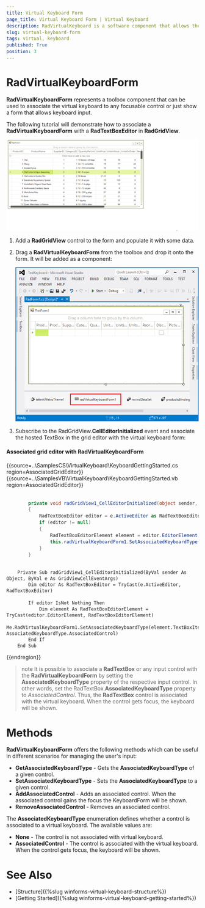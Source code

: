 ```yaml
---
title: Virtual Keyboard Form
page_title: Virtual Keyboard Form | Virtual Keyboard
description: RadVirtualKeyboard is a software component that allows the input of characters without the need for physical keys. 
slug: virtual-keyboard-form
tags: virtual, keyboard
published: True
position: 3 
---
```


# RadVirtualKeyboardForm

**RadVirtualKeyboardForm** represents a toolbox component that can be used to associate the virtual keyboard to any focusable control or just show a form that allows keyboard input.

The following tutorial will demonstrate how to associate a **RadVirtualKeyboardForm** with a **RadTextBoxEditor** in **RadGridView**.

![winforms/virtual-keyboard-form 001](images/virtual-keyboard-form001.gif) 

1. Add a **RadGridView** control to the form and populate it with some data.
2. Drag a **RadVirtualKeyboardForm** from the toolbox and drop it onto the form. It will be added as a component: 

	![winforms/virtual-keyboard-form 002](images/virtual-keyboard-form002.png) 

3. Subscribe to the RadGridView.**CellEditorInitialized** event and associate the hosted TextBox in the grid editor with the virtual keyboard form:

#### Associated grid editor with RadVirtualKeyboardForm

{{source=..\SamplesCS\VirtualKeyboard\KeyboardGettingStarted.cs region=AssociatedGridEditor}} 
{{source=..\SamplesVB\VirtualKeyboard\KeyboardGettingStarted.vb region=AssociatedGridEditor}}

````C#

        private void radGridView1_CellEditorInitialized(object sender, GridViewCellEventArgs e)
        {
            RadTextBoxEditor editor = e.ActiveEditor as RadTextBoxEditor;
            if (editor != null)
            {
                RadTextBoxEditorElement element = editor.EditorElement as RadTextBoxEditorElement;
                this.radVirtualKeyboardForm1.SetAssociatedKeyboardType(element.TextBoxItem.HostedControl, AssociatedKeyboardType.AssociatedControl);
            }
        }

````
````VB.NET

    Private Sub radGridView1_CellEditorInitialized(ByVal sender As Object, ByVal e As GridViewCellEventArgs)
        Dim editor As RadTextBoxEditor = TryCast(e.ActiveEditor, RadTextBoxEditor)

        If editor IsNot Nothing Then
            Dim element As RadTextBoxEditorElement = TryCast(editor.EditorElement, RadTextBoxEditorElement)
            Me.RadVirtualKeyboardForm1.SetAssociatedKeyboardType(element.TextBoxItem.HostedControl, AssociatedKeyboardType.AssociatedControl)
        End If
    End Sub

```` 

{{endregion}}

 
>note It is possible to associate a **RadTextBox** or any input control with the **RadVirtualKeyboardForm** by setting the **AssociatedKeyboardType** property of the respective input control. In other words, set the RadTextBox.**AssociatedKeyboardType** property to *AssociatedControl*. Thus, the **RadTextBox** control is associated with the virtual keyboard. When the control gets focus, the keyboard will be shown.

# Methods

**RadVirtualKeyboardForm** offers the following methods which can be useful in different scenarios for managing the user's input:

* **GetAssociatedKeyboardType** - Gets the **AssociatedKeyboardType** of a given control.
* **SetAssociatedKeyboardType** - Sets the **AssociatedKeyboardType** to a given control.
* **AddAssociatedControl** - Adds an associated control. When the associated control gains the focus the KeyboardForm will be shown.
* **RemoveAssociatedControl** - Removes an associated control.

The **AssociatedKeyboardType** enumeration defines whether a control is associated to a virtual keyboard. The available values are:
* **None** - The control is not associated with virtual keyboard.
* **AssociatedControl** - The control is associated with the virtual keyboard. When the control gets focus, the keyboard will be shown.

# See Also

* [Structure]({%slug winforms-virtual-keyboard-structure%})
* [Getting Started]({%slug winforms-virtual-keyboard-getting-started%})
 
        

